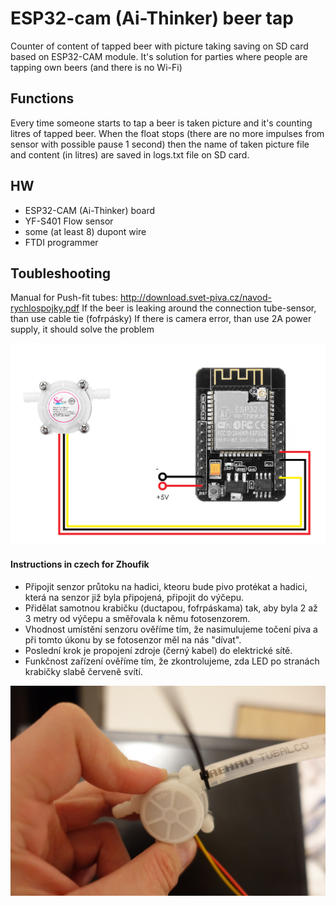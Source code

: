 # ESP32-cam (Ai-Thinker) beer tap
Counter of content of tapped beer with picture taking saving on SD card based on ESP32-CAM module.
It's solution for parties where people are tapping own beers (and there is no Wi-Fi)

## Functions
Every time someone starts to tap a beer is taken picture and it's counting litres of tapped beer. When the float stops (there are no more impulses from sensor with possible pause 1 second) then the name of taken picture file and content (in litres) are saved in logs.txt file on SD card. 

## HW
* ESP32-CAM (Ai-Thinker) board
* YF-S401 Flow sensor
* some (at least 8) dupont wire 
* FTDI programmer

## Toubleshooting
Manual for Push-fit tubes: http://download.svet-piva.cz/navod-rychlospojky.pdf
If the beer is leaking around the connection tube-sensor, than use cable tie (fofrpásky)
If there is camera error, than use 2A power supply, it should solve the problem

![how to connect flow sensor](https://raw.githubusercontent.com/Wixi18/esp32-cam-beer-tap/master/howToConnectFlowSensor.png)


#### Instructions in czech for Zhoufik
* Připojit senzor průtoku na hadici, kteoru bude pivo protékat a hadici, která na senzor již byla připojená, připojit do výčepu. 
* Přidělat samotnou krabičku (ductapou, fofrpáskama) tak, aby byla 2 až 3 metry od výčepu a směřovala k němu fotosenzorem.
* Vhodnost umístění senzoru ověříme tím, že nasimulujeme točení piva a při tomto úkonu by se fotosenzor měl na nás "dívat".
* Poslední krok je propojení zdroje (černý kabel) do elektrické sítě.
* Funkčnost zařízení ověříme tím, že zkontrolujeme, zda LED po stranách krabičky slabě červeně svítí.


![senzor průtoku](https://raw.githubusercontent.com/Wixi18/esp32-cam-beer-tap/master/flow_sensor.JPG)

